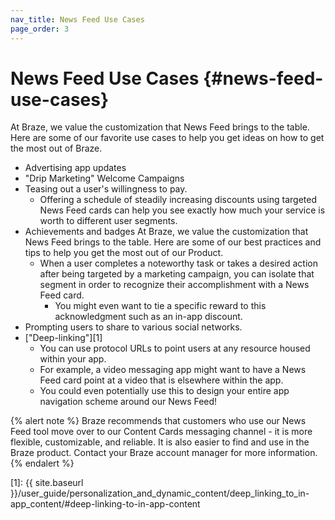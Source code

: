 ```yaml
---
nav_title: News Feed Use Cases
page_order: 3
---
```

# News Feed Use Cases {#news-feed-use-cases}
At Braze, we value the customization that News Feed brings to the table. Here are some of our favorite use cases to help you get ideas on how to get the most out of Braze.

- Advertising app updates
- "Drip Marketing" Welcome Campaigns
- Teasing out a user's willingness to pay.
  - Offering a schedule of steadily increasing discounts using targeted News Feed cards can help you see exactly how much your service is worth to different user segments.
- Achievements and badges At Braze, we value the customization that News Feed brings to the table. Here are some of our best practices and tips to help you get the most out of our Product.
  - When a user completes a noteworthy task or takes a desired action after being targeted by a marketing campaign, you can isolate that segment in order to recognize their accomplishment with a News Feed card.
    - You might even want to tie a specific reward to this acknowledgment such as an in-app discount.
- Prompting users to share to various social networks.
- ["Deep-linking"][1]
  - You can use protocol URLs to point users at any resource housed within your app.
  - For example, a video messaging app might want to have a News Feed card point at a video that is elsewhere within the app.
  - You could even potentially use this to design your entire app navigation scheme around our News Feed!
   
{% alert note %}
Braze recommends that customers who use our News Feed tool move over to our Content Cards messaging channel - it is more flexible, customizable, and reliable. It is also easier to find and use in the Braze product. Contact your Braze account manager for more information.
{% endalert %}


[1]: {{ site.baseurl }}/user_guide/personalization_and_dynamic_content/deep_linking_to_in-app_content/#deep-linking-to-in-app-content